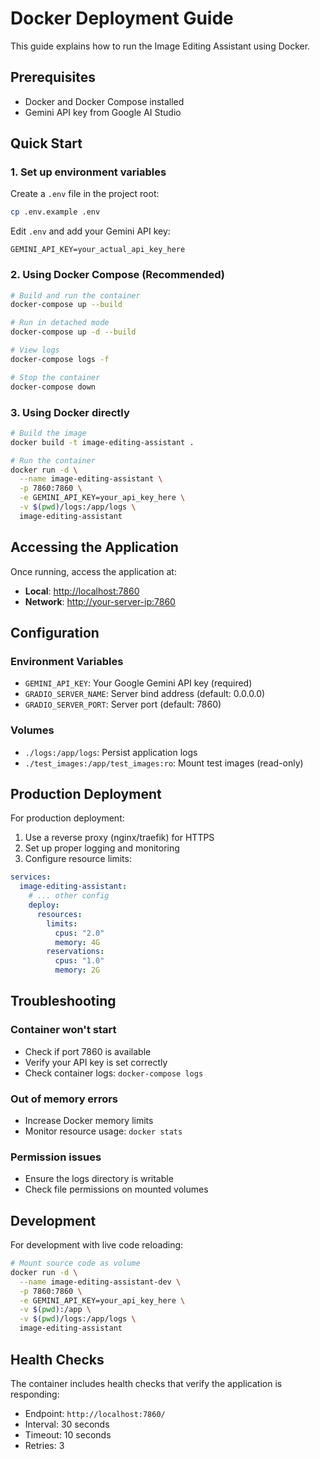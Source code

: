 # Docker Deployment Guide

This guide explains how to run the Image Editing Assistant using Docker.

## Prerequisites

- Docker and Docker Compose installed
- Gemini API key from Google AI Studio

## Quick Start

### 1. Set up environment variables

Create a `.env` file in the project root:

```bash
cp .env.example .env
```

Edit `.env` and add your Gemini API key:

```env
GEMINI_API_KEY=your_actual_api_key_here
```

### 2. Using Docker Compose (Recommended)

```bash
# Build and run the container
docker-compose up --build

# Run in detached mode
docker-compose up -d --build

# View logs
docker-compose logs -f

# Stop the container
docker-compose down
```

### 3. Using Docker directly

```bash
# Build the image
docker build -t image-editing-assistant .

# Run the container
docker run -d \
  --name image-editing-assistant \
  -p 7860:7860 \
  -e GEMINI_API_KEY=your_api_key_here \
  -v $(pwd)/logs:/app/logs \
  image-editing-assistant
```

## Accessing the Application

Once running, access the application at:

- **Local**: <http://localhost:7860>
- **Network**: <http://your-server-ip:7860>

## Configuration

### Environment Variables

- `GEMINI_API_KEY`: Your Google Gemini API key (required)
- `GRADIO_SERVER_NAME`: Server bind address (default: 0.0.0.0)
- `GRADIO_SERVER_PORT`: Server port (default: 7860)

### Volumes

- `./logs:/app/logs`: Persist application logs
- `./test_images:/app/test_images:ro`: Mount test images (read-only)

## Production Deployment

For production deployment:

1. Use a reverse proxy (nginx/traefik) for HTTPS
2. Set up proper logging and monitoring
3. Configure resource limits:

```yaml
services:
  image-editing-assistant:
    # ... other config
    deploy:
      resources:
        limits:
          cpus: "2.0"
          memory: 4G
        reservations:
          cpus: "1.0"
          memory: 2G
```

## Troubleshooting

### Container won't start

- Check if port 7860 is available
- Verify your API key is set correctly
- Check container logs: `docker-compose logs`

### Out of memory errors

- Increase Docker memory limits
- Monitor resource usage: `docker stats`

### Permission issues

- Ensure the logs directory is writable
- Check file permissions on mounted volumes

## Development

For development with live code reloading:

```bash
# Mount source code as volume
docker run -d \
  --name image-editing-assistant-dev \
  -p 7860:7860 \
  -e GEMINI_API_KEY=your_api_key_here \
  -v $(pwd):/app \
  -v $(pwd)/logs:/app/logs \
  image-editing-assistant
```

## Health Checks

The container includes health checks that verify the application is responding:

- Endpoint: `http://localhost:7860/`
- Interval: 30 seconds
- Timeout: 10 seconds
- Retries: 3
